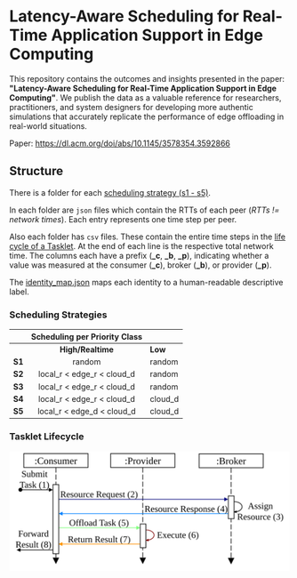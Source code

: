 # Latency-Aware Scheduling for Real-Time Application Support in Edge Computing

This repository contains the outcomes and insights presented in the paper: **"Latency-Aware Scheduling for Real-Time Application Support in Edge Computing"**. We publish the data as a valuable reference for researchers, practitioners, and system designers for developing more authentic simulations that accurately replicate the performance of edge offloading in real-world situations.

Paper: https://dl.acm.org/doi/abs/10.1145/3578354.3592866

## Structure

There is a folder for each [scheduling strategy (s1 - s5)](#scheduling-strategies). 

In each folder are `json` files which contain the RTTs of each peer (_RTTs != network times_). Each entry represents one time step per peer.

Also each folder has `csv` files. These contain the entire time steps in the [life cycle of a Tasklet](#tasklet-lifecycle). At the end of each line is the respective total network time. The columns each have a prefix (**_c**, **_b**, **_p**), indicating whether a value was measured at the consumer (**_c**), broker (**_b**), or provider (**_p**).

The [identity_map.json](identity_map.json) maps each identity to a human-readable descriptive label.


### Scheduling Strategies
|        | **Scheduling per Priority Class** |         |
|--------|:---------------------------------:|---------|
|        |         **High/Realtime**         | **Low** |
| **S1** | random                            | random  |
| **S2** | local_r < edge_r < cloud_d        | random  |
| **S3** | local_r < edge_r < cloud_d        | random  |
| **S4** | local_r < edge_r < cloud_d        | cloud_d |
| **S5** | local_r < edge_d < cloud_d        | cloud_d |

### Tasklet Lifecycle

![Tasklet Life Cycle](Tasklet-Lifecycle.svg)

